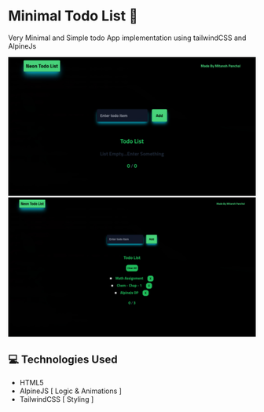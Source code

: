 # Minimal Todo List 💚

Very Minimal and Simple todo App implementation using tailwindCSS and AlpineJs

![image1](./assets/pic1.jpg)
![image2](./assets/pic2.jpg)

## 💻 Technologies Used
- HTML5
- AlpineJS [ Logic & Animations ]
- TailwindCSS [ Styling ]
